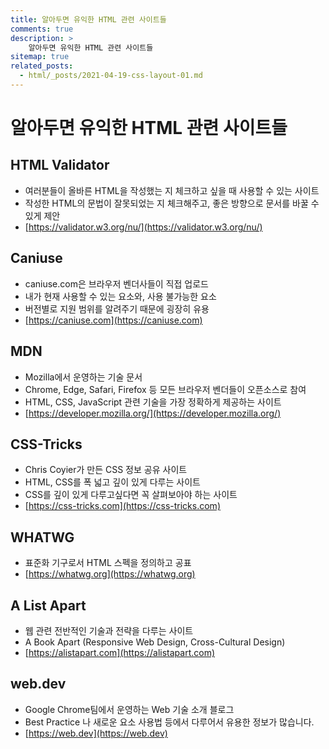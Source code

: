 ```yaml
---
title: 알아두면 유익한 HTML 관련 사이트들
comments: true
description: >
    알아두면 유익한 HTML 관련 사이트들
sitemap: true
related_posts:
  - html/_posts/2021-04-19-css-layout-01.md
---
```


# 알아두면 유익한 HTML 관련 사이트들

## HTML Validator
- 여러분들이 올바른 HTML을 작성했는 지 체크하고 싶을 때 사용할 수 있는 사이트
- 작성한 HTML의 문법이 잘못되었는 지 체크해주고, 좋은 방향으로 문서를 바꿀 수 있게 제안
- [https://validator.w3.org/nu/](https://validator.w3.org/nu/)

## Caniuse
- caniuse.com은 브라우저 벤더사들이 직접 업로드
- 내가 현재 사용할 수 있는 요소와, 사용 불가능한 요소
- 버전별로 지원 범위를 알려주기 때문에 굉장히 유용
- [https://caniuse.com](https://caniuse.com) 

## MDN
- Mozilla에서 운영하는 기술 문서
- Chrome, Edge, Safari, Firefox 등 모든 브라우저 벤더들이 오픈소스로 참여
- HTML, CSS, JavaScript 관련 기술을 가장 정확하게 제공하는 사이트
- [https://developer.mozilla.org/](https://developer.mozilla.org/) 

## CSS-Tricks
- Chris Coyier가 만든 CSS 정보 공유 사이트
- HTML, CSS를 폭 넓고 깊이 있게 다루는 사이트
- CSS를 깊이 있게 다루고싶다면 꼭 살펴보아야 하는 사이트
- [https://css-tricks.com](https://css-tricks.com) 

## WHATWG
- 표준화 기구로서 HTML 스펙을 정의하고 공표
- [https://whatwg.org](https://whatwg.org) 

## A List Apart
- 웹 관련 전반적인 기술과 전략을 다루는 사이트
- A Book Apart (Responsive Web Design, Cross-Cultural Design)
- [https://alistapart.com](https://alistapart.com)  

## web.dev
- Google Chrome팀에서 운영하는 Web 기술 소개 블로그
- Best Practice 나 새로운 요소 사용법 등에서 다루어서 유용한 정보가 많습니다.
- [https://web.dev](https://web.dev)  